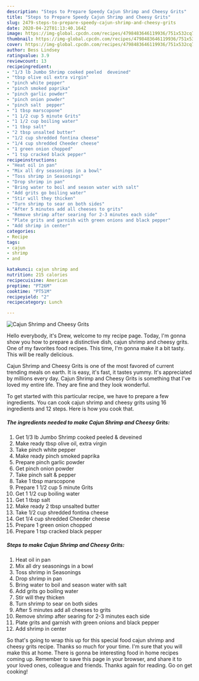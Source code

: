 ```yaml
---
description: "Steps to Prepare Speedy Cajun Shrimp and Cheesy Grits"
title: "Steps to Prepare Speedy Cajun Shrimp and Cheesy Grits"
slug: 2479-steps-to-prepare-speedy-cajun-shrimp-and-cheesy-grits
date: 2020-04-22T01:13:40.164Z
image: https://img-global.cpcdn.com/recipes/4798483646119936/751x532cq70/cajun-shrimp-and-cheesy-grits-recipe-main-photo.jpg
thumbnail: https://img-global.cpcdn.com/recipes/4798483646119936/751x532cq70/cajun-shrimp-and-cheesy-grits-recipe-main-photo.jpg
cover: https://img-global.cpcdn.com/recipes/4798483646119936/751x532cq70/cajun-shrimp-and-cheesy-grits-recipe-main-photo.jpg
author: Bess Lindsey
ratingvalue: 3.9
reviewcount: 13
recipeingredient:
- "1/3 lb Jumbo Shrimp cooked peeled  deveined"
- "tbsp olive oil extra virgin"
- "pinch white pepper"
- "pinch smoked paprika"
- "pinch garlic powder"
- "pinch onion powder"
- "pinch salt  pepper"
- "1 tbsp marscopone"
- "1 1/2 cup 5 minute Grits"
- "1 1/2 cup boiling water"
- "1 tbsp salt"
- "2 tbsp unsalted butter"
- "1/2 cup shredded fontina cheese"
- "1/4 cup shredded Cheeder cheese"
- "1 green onion chopped"
- "1 tsp cracked black pepper"
recipeinstructions:
- "Heat oil in pan"
- "Mix all dry seasonings in a bowl"
- "Toss shrimp in Seasonings"
- "Drop shrimp in pan"
- "Bring water to boil and season water with salt"
- "Add grits go boiling water"
- "Stir will they thicken"
- "Turn shrimp to sear on both sides"
- "After 5 minutes add all cheeses to grits"
- "Remove shrimp after searing for 2-3 minutes each side"
- "Plate grits and garnish with green onions and black pepper"
- "Add shrimp in center"
categories:
- Recipe
tags:
- cajun
- shrimp
- and

katakunci: cajun shrimp and 
nutrition: 215 calories
recipecuisine: American
preptime: "PT26M"
cooktime: "PT51M"
recipeyield: "2"
recipecategory: Lunch

---
```



![Cajun Shrimp and Cheesy Grits](https://img-global.cpcdn.com/recipes/4798483646119936/751x532cq70/cajun-shrimp-and-cheesy-grits-recipe-main-photo.jpg)

Hello everybody, it's Drew, welcome to my recipe page. Today, I'm gonna show you how to prepare a distinctive dish, cajun shrimp and cheesy grits. One of my favorites food recipes. This time, I'm gonna make it a bit tasty. This will be really delicious.

Cajun Shrimp and Cheesy Grits is one of the most favored of current trending meals on earth. It is easy, it's fast, it tastes yummy. It's appreciated by millions every day. Cajun Shrimp and Cheesy Grits is something that I've loved my entire life. They are fine and they look wonderful.




To get started with this particular recipe, we have to prepare a few ingredients. You can cook cajun shrimp and cheesy grits using 16 ingredients and 12 steps. Here is how you cook that.

<!--inarticleads1-->

##### The ingredients needed to make Cajun Shrimp and Cheesy Grits:

1. Get 1/3 lb Jumbo Shrimp cooked peeled &amp; deveined
1. Make ready tbsp olive oil, extra virgin
1. Take pinch white pepper
1. Make ready pinch smoked paprika
1. Prepare pinch garlic powder
1. Get pinch onion powder
1. Take pinch salt &amp; pepper
1. Take 1 tbsp marscopone
1. Prepare 1 1/2 cup 5 minute Grits
1. Get 1 1/2 cup boiling water
1. Get 1 tbsp salt
1. Make ready 2 tbsp unsalted butter
1. Take 1/2 cup shredded fontina cheese
1. Get 1/4 cup shredded Cheeder cheese
1. Prepare 1 green onion chopped
1. Prepare 1 tsp cracked black pepper




<!--inarticleads2-->

##### Steps to make Cajun Shrimp and Cheesy Grits:

1. Heat oil in pan
1. Mix all dry seasonings in a bowl
1. Toss shrimp in Seasonings
1. Drop shrimp in pan
1. Bring water to boil and season water with salt
1. Add grits go boiling water
1. Stir will they thicken
1. Turn shrimp to sear on both sides
1. After 5 minutes add all cheeses to grits
1. Remove shrimp after searing for 2-3 minutes each side
1. Plate grits and garnish with green onions and black pepper
1. Add shrimp in center




So that's going to wrap this up for this special food cajun shrimp and cheesy grits recipe. Thanks so much for your time. I'm sure that you will make this at home. There is gonna be interesting food in home recipes coming up. Remember to save this page in your browser, and share it to your loved ones, colleague and friends. Thanks again for reading. Go on get cooking!
